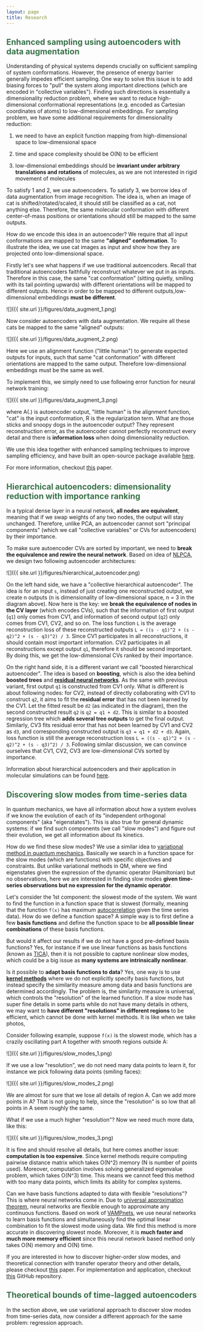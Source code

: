 ```yaml
---
layout: page
title: Research
---  
```


## <span style="color: #397249">Enhanced sampling using autoencoders with data augmentation</span>

Understanding of physical systems depends crucially on sufficient sampling of system conformations.  However, the presence of energy barrier generally impedes efficient sampling.  One way to solve this issue is to add biasing forces to "pull" the system along important directions (which are encoded in "collective variables").  Finding such directions is essentially a dimensionality reduction problem, where we want to reduce high-dimensional conformational representations (e.g. encoded as Cartesian coordinates of atoms) to low-dimensional embeddings.  For sampling problem, we have some additional requirements for dimensionality reduction: 

1. we need to have an explicit function mapping from high-dimensional space to low-dimensional space

2. time and space complexity should be O(N) to be efficient

3. low-dimensional embeddings should be **invariant under arbitrary translations and rotations** of molecules, as we are not interested in rigid movement of molecules

To satisfy 1 and 2, we use autoencoders.  To satisfy 3, we borrow idea of data augmentation from image recognition.  The idea is, when an image of cat is shifted/rotated/scaled, it should still be classified as a cat, not anything else.  Therefore, the same molecular conformation with different center-of-mass positions or orientations should still be mapped to the same outputs.  

How do we encode this idea in an autoencoder?  We require that all input conformations are mapped to the same **"aligned" conformation**.  To illustrate the idea, we use cat images as input and show how they are projected onto low-dimensional space.  

Firstly let's see what happens if we use traditional autoencoders.  Recall that traditional autoencoders faithfully reconstruct whatever we put in as inputs.  Therefore in this case, the same "cat conformation" (sitting quietly, smiling with its tail pointing upwards) with different orientations will be mapped to different outputs.  Hence in order to be mapped to different outputs,low-dimensional embeddings **must be different**.


![]({{ site.url }}/figures/data_augment_1.png)

Now consider autoencoders with data augmentation.  We require all these cats be mapped to the same "aligned" outputs:

![]({{ site.url }}/figures/data_augment_2.png)

Here we use an alignment function ("little human") to generate expected outputs for inputs, such that same "cat conformation" with different orientations are mapped to the same output.  Therefore low-dimensional embeddings must be the same as well.

To implement this, we simply need to use following error function for neural network training:

![]({{ site.url }}/figures/data_augment_3.png)

where A(.) is autoencoder output, "little human" is the alignment function, "cat" is the input conformation, R is the regularization term.   What are those sticks and snoopy dogs in the autoencoder output?  They represent reconstruction error, as the autoencoder cannot perfectly reconstruct every detail and there is **information loss** when doing dimensionality reduction.

We use this idea together with enhanced sampling techniques to improve sampling efficiency, and have built an open-source package available [here](https://github.com/weiHelloWorld/accelerated_sampling_with_autoencoder).

For more information, checkout [this](https://onlinelibrary.wiley.com/doi/full/10.1002/jcc.25520) paper.


## <span style="color: #397249">Hierarchical autoencoders: dimensionality reduction with importance ranking</span>

In a typical dense layer in a neural network, **all nodes are equivalent**, meaning that if we swap weights of any two nodes, the output will stay unchanged.  Therefore, unlike PCA, an autoencoder cannot sort "principal components" (which we call "collective variables" or CVs for autoencoders) by their importance.  

To make sure autoencoder CVs are sorted by important, we need to **break the equivalence and rewire the neural network**.  Based on idea of [NLPCA](http://www.nlpca.org/), we design two following autoencoder architectures:

![]({{ site.url }}/figures/hierarchical_autoencoder.png)

On the left hand side, we have a "collective hierarchical autoencoder".  The idea is for an input `s`, instead of just creating one reconstructed output, we create n outputs (n is dimensionality of low-dimensional space, n = 3 in the diagram above).  Now here is the key: we **break the equivalence of nodes in the CV layer** (which encodes CVs), such that the information of first output (`q1`) only comes from CV1, and information of second output (`q2`) only comes from CV1, CV2, and so on.  The loss function `L` is the average reconstruction loss of these reconstructed outputs `L = ((s - q1)^2 + (s - q2)^2 + (s - q3)^2) / 3`.  Since CV1 participates in all reconstructions, it should contain most important information.  CV2 participates in all reconstructions except output `q1`, therefore it should be second important.  By doing this, we get the low-dimensional CVs ranked by their importance.

On the right hand side, it is a different variant we call "boosted hierarchical autoencoder".  The idea is based on **boosting**, which is also the idea behind **boosted trees** and **[residual neural networks](https://en.wikipedia.org/wiki/Residual_neural_network)**.  As the same with previous variant, first output `q1` is constructed from CV1 only.  What is different is about following nodes: for CV2, instead of directly collaborating with CV1 to construct `q2`, it aims to fit the **residual error** that has not been learned by the CV1.  Let the fitted result be `d2` (as indicated in the diagram), then the second constructed result `q2` is `q2 = q1 + d2`.  This is similar to a boosted regression tree which **adds several tree outputs** to get the final output.  Similarly, CV3 fits residual error that has not been learned by CV1 and CV2 as `d3`, and corresponding constructed output is `q3 = q1 + d2 + d3`.  Again, loss function is still the average reconstruction loss `L = ((s - q1)^2 + (s - q2)^2 + (s - q3)^2) / 3`.  Following similar discussion, we can convince ourselves that CV1, CV2, CV3 are low-dimensional CVs sorted by importance.

Information about hierarchical autoencoders and their application in molecular simulations can be found [here](https://aip.scitation.org/doi/abs/10.1063/1.5023804).

## <span style="color: #397249">Discovering slow modes from time-series data</span>

In quantum mechanics, we have all information about how a system evolves if we know the evolution of each of its "independent orthogonal components" (aka "eigenstates").  This is also true for general dynamic systems: if we find such components (we call "slow modes") and figure out their evolution, we get all information about its kinetics.

How do we find these slow modes?  We use a similar idea to [variational method in quantum mechanics](https://en.wikipedia.org/wiki/Variational_method_(quantum_mechanics)).  Basically we search in a function space for the slow modes (which are functions) with specific objectives and constraints.  But unlike variational methods in QM, where we find eigenstates given the expression of the dynamic operator (Hamiltonian) but no observations, here we are interested in finding slow modes **given time-series observations but no expression for the dynamic operator**.

Let's consider the 1st component: the slowest mode of the system.  We want to find the function in a function space that is slowest (formally, meaning that the function `f(x)` has maximum [autocorrelation](https://en.wikipedia.org/wiki/Autocorrelation) given the time series data).  How do we define a function space?  A simple way is to first define a few **basis functions** and define the function space to be **all possible linear combinations** of these basis functions.  

But would it affect our results if we do not have a good pre-defined basis functions?  Yes, for instance if we use linear functions as basis functions (known as [TICA](http://msmbuilder.org/3.3.0/tica.html)), then it is not possible to capture nonlinear slow modes, which could be a big issue as **many systems are intrinsically nonlinear**.  

Is it possible to **adapt basis functions to data**?  Yes, one way is to use **[kernel methods](https://en.wikipedia.org/wiki/Kernel_method)** where we do not explicitly specify basis functions, but instead specify the similarity measure among data and basis functions are determined accordingly.  The problem is, the similarity measure is universal, which controls the "resolution" of the learned function.  If a slow mode has super fine details in some parts while do not have many details in others, we may want to **have different "resolutions" in different regions** to be efficient, which cannot be done with kernel methods.  It is like when we take photos, 

Consider following example, suppose `f(x)` is the slowest mode, which has a crazily oscillating part A together with smooth regions outside A:

![]({{ site.url }}/figures/slow_modes_1.png)

If we use a low "resolution", we do not need many data points to learn it, for instance we pick following data points (smiling faces):

![]({{ site.url }}/figures/slow_modes_2.png)

We are almost for sure that we lose all details of region A.  Can we add more points in A?  That is not going to help, since the "resolution" is so low that all points in A seem roughly the same.

What if we use a much higher "resolution"?  Now we need much more data, like this:

![]({{ site.url }}/figures/slow_modes_3.png)

It is fine and should resolve all details, but here comes another issue: **computation is too expensive**.  Since kernel methods require computing pairwise distance matrix which takes O(N^2) memory (N is number of points used).  Moreover, computation involves solving generalized eigenvalue problem, which takes O(N^3) time.  This means we cannot feed this method with too many data points, which limits its ability for complex systems.

Can we have basis functions adapted to data with flexible "resolutions"?  This is where neural networks come in.  Due to [universal approximation theorem](https://en.wikipedia.org/wiki/Universal_approximation_theorem), neural networks are flexible enough to approximate any continuous functions.  Based on work of [VAMPnets](https://www.nature.com/articles/s41467-017-02388-1), we use neural networks to learn basis functions and simultaneously find the optimal linear combination to fit the slowest mode using data.  We find this method is more accurate in discovering slowest mode.  Moreover, it is **much faster and much more memory efficient** since this neural network based method only takes O(N) memory and O(N) time.

If you are interested in how to discover higher-order slow modes, and theoretical connection with transfer operator theory and other details, please checkout [this](https://aip.scitation.org/doi/abs/10.1063/1.5092521) paper.  For implementation and application, checkout [this](https://github.com/hsidky/srv) GitHub repository.

## <span style="color: #397249">Theoretical bounds of time-lagged autoencoders</span>

In the section above, we use variational approach to discover slow modes from time-series data, now consider a different approach for the same problem: regression approach.  





<!-- We derived and proved the greatest lower bound of the reconstruction loss for time-lagged autoencoders, for finite-state stationary process.  We generalized autocorrelation to multidimensional cases -->